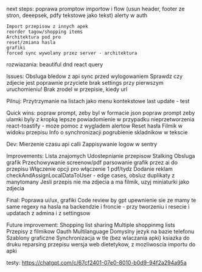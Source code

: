 next steps:
    poprawa promptow importow i flow (usun header, footer ze stron, deeepsek, pdfy tekstowe jako tekst)
    alerty w auth

    Import przepisow z innych apek
    reorder tagow/shopping items
    Architektura pod pro
    reset/zmiana hasla
    grafiki
    forced sync wywolany przez server - architektura

rozwiazania:
    beautiful dnd
    react query

Issues:
    Obsluga bledow z api
    sync przed wylogowaniem
    Sprawdz czy zdjecie jest poprawnie przyciete
    brak settings przy pierwszym uruchomieniu!
    Brak zrodel w przepisie, kiedy url


Pilnuj:
    Przytrzymanie na listach jako menu kontekstowe
    last update - test


Quick wins:
    popraw prompt, zeby byl w formacie json
    popraw prompt zeby ulamki byly z kropką
    lepsze powiadomienie w przypadku nieprzetworzenia
    react-toastify - moze pomoc z wygladem alertow
    Reset hasła
    Filmik w widoku przepisu
    Info o synchronizacji
    pogrubienie skladnikow w tekscie

Dev:
    Mierzenie czasu api calli
    Zappisywanie logow w sentry

Improvements:
    Lista znajomych
    Udostepnianie przepisow
    Stalking
    Obsluga grafik
    Przechowywanie screenow/pdf
    parsowanie grafik  przez ai do przepisu
    Włączenie opcji pro
    włączenie 1 pdf/tydz
    Dodanie reklam
    checkAndAssignLocalDataToUser - edge cases, obsluz duplikaty z manytomany
    Jesli przepis nie ma zdjecia a ma filmik, uzyj miniaturki jako zdjecia


Final:
    Poprawa ui/ux, grafiki
    Code review by gpt
    upewnienie sie ze mamy te same regexy na hasla na backendzie i froncie - przy tworzeniu i resecie i updatach z admina i z settingsow

Future improvement:
    Shopping list sharing
    Multiple shoppinmg lists
    Przepisy z filmikow
    Oauth
    Multilanguage
    Domyslny jezyk na bazie telefonu
    Szablony graficzne
    Synchronizacja w tle (bez wlaczania apki)
    ksiazka do druku
    reparsing przepisu
    wersja web dietetykow, z mozliwoscia importu do apki


testy:
    https://chatgpt.com/c/67cf2401-07e0-8010-b0d9-94f2a294a95a